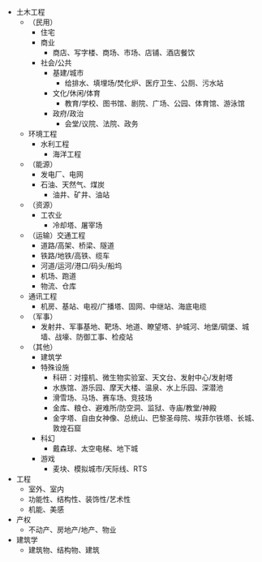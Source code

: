 - 土木工程
  - （民用）
    - 住宅
    - 商业
      - 商店、写字楼、商场、市场、店铺、酒店餐饮
    - 社会/公共
      - 基建/城市
        - 给排水、填埋场/焚化炉、医疗卫生、公厕、污水站
      - 文化/休闲/体育
        - 教育/学校、图书馆、剧院、广场、公园、体育馆、游泳馆
      - 政府/政治
        - 会堂/议院、法院、政务
  - 环境工程
    - 水利工程
      - 海洋工程
  - （能源）
    - 发电厂、电网
    - 石油、天然气、煤炭
      - 油井、矿井、油站
  - （资源）
    - 工农业
      - 冷却塔、屠宰场
  - （运输）交通工程
    - 道路/高架、桥梁、隧道
    - 铁路/地铁/高铁、缆车
    - 河道/运河/港口/码头/船坞
    - 机场、跑道
    - 物流、仓库
  - 通讯工程
    - 机房、基站、电视/广播塔、固网、中继站、海底电缆
  - （军事）
    - 发射井、军事基地、靶场、地道、瞭望塔、护城河、地堡/碉堡、城墙、战壕、防御工事、检疫站
  - （其他）
    - 建筑学
    - 特殊设施
      - 科研：对撞机、微生物实验室、天文台、发射中心/发射塔
      - 水族馆、游乐园、摩天大楼、温泉、水上乐园、深潜池
      - 滑雪场、马场、赛车场、竞技场
      - 金库、粮仓、避难所/防空洞、监狱、寺庙/教堂/神殿
      - 金字塔、自由女神像、总统山、巴黎圣母院、埃菲尔铁塔、长城、敦煌石窟
    - 科幻
      - 戴森球、太空电梯、地下城
    - 游戏
      - 麦块、模拟城市/天际线、RTS
- 工程
  - 室外、室内
  - 功能性、结构性、装饰性/艺术性
  - 机能、美感
- 产权
  - 不动产、房地产/地产、物业
- 建筑学
  - 建筑物、结构物、建筑
